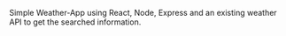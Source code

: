 Simple Weather-App using React, Node, Express and an existing weather API to get the searched information.
